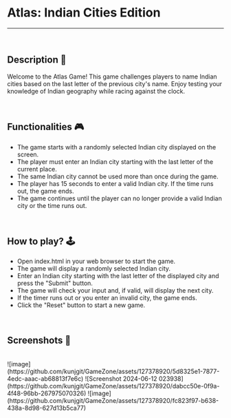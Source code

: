 # **Atlas: Indian Cities Edition**
---
<br>

## **Description 📃**

Welcome to the Atlas Game! This game challenges players to name Indian cities based on the last letter of the previous city's name. Enjoy testing your knowledge of Indian geography while racing against the clock.

<br>

## **Functionalities 🎮**
- The game starts with a randomly selected Indian city displayed on the screen.
- The player must enter an Indian city starting with the last letter of the current place.
- The same Indian city cannot be used more than once during the game.
- The player has 15 seconds to enter a valid Indian city. If the time runs out, the game ends.
- The game continues until the player can no longer provide a valid Indian city or the time runs out.

<br>

## **How to play? 🕹️**
- Open index.html in your web browser to start the game.
- The game will display a randomly selected Indian city.
- Enter an Indian city starting with the last letter of the displayed city and press the "Submit" button.
- The game will check your input and, if valid, will display the next city.
- If the timer runs out or you enter an invalid city, the game ends.
- Click the "Reset" button to start a new game.

<br>

## **Screenshots 📸**

<br>
![image](https://github.com/kunjgit/GameZone/assets/127378920/5d8325e1-7877-4edc-aaac-ab68813f7e6c)
![Screenshot 2024-06-12 023938](https://github.com/kunjgit/GameZone/assets/127378920/dabcc50e-0f9a-4f48-96bb-267975070326)
![image](https://github.com/kunjgit/GameZone/assets/127378920/fc823f97-b638-438a-8d98-627d13b5ca77)
